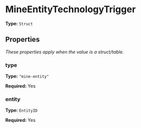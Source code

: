 # MineEntityTechnologyTrigger

**Type:** `Struct`

## Properties

*These properties apply when the value is a struct/table.*

### type

**Type:** `"mine-entity"`

**Required:** Yes

### entity

**Type:** `EntityID`

**Required:** Yes

